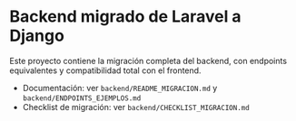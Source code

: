 # Backend migrado de Laravel a Django
Este proyecto contiene la migración completa del backend, con endpoints equivalentes y compatibilidad total con el frontend.

- Documentación: ver `backend/README_MIGRACION.md` y `backend/ENDPOINTS_EJEMPLOS.md`
- Checklist de migración: ver `backend/CHECKLIST_MIGRACION.md`
